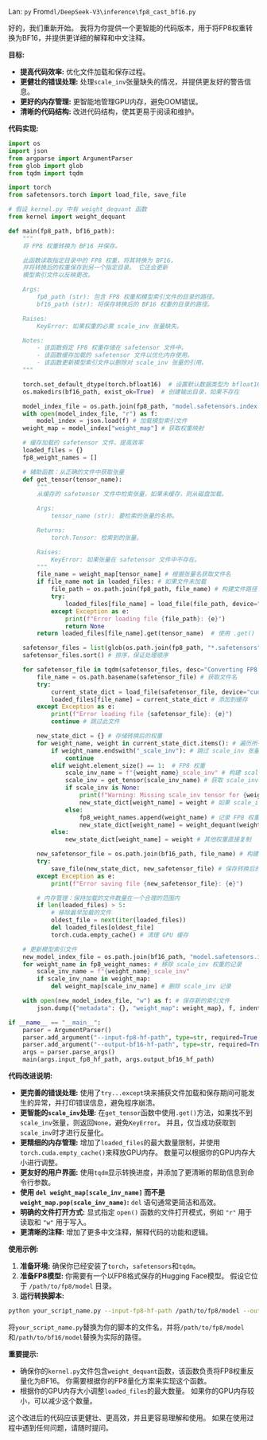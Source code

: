 Lan: `py` From`dl/DeepSeek-V3\inference\fp8_cast_bf16.py`

好的，我们重新开始。 我将为你提供一个更智能的代码版本，用于将FP8权重转换为BF16，并提供更详细的解释和中文注释。

**目标:**

*   **提高代码效率:** 优化文件加载和保存过程。
*   **更健壮的错误处理:**  处理`scale_inv`张量缺失的情况，并提供更友好的警告信息。
*   **更好的内存管理:**  更智能地管理GPU内存，避免OOM错误。
*   **清晰的代码结构:**  改进代码结构，使其更易于阅读和维护。

**代码实现:**

```python
import os
import json
from argparse import ArgumentParser
from glob import glob
from tqdm import tqdm

import torch
from safetensors.torch import load_file, save_file

# 假设 kernel.py 中有 weight_dequant 函数
from kernel import weight_dequant

def main(fp8_path, bf16_path):
    """
    将 FP8 权重转换为 BF16 并保存。

    此函数读取指定目录中的 FP8 权重，将其转换为 BF16，
    并将转换后的权重保存到另一个指定目录。 它还会更新
    模型索引文件以反映更改。

    Args:
        fp8_path (str): 包含 FP8 权重和模型索引文件的目录的路径。
        bf16_path (str): 将保存转换后的 BF16 权重的目录的路径。

    Raises:
        KeyError: 如果权重的必需 scale_inv 张量缺失。

    Notes:
        - 该函数假定 FP8 权重存储在 safetensor 文件中。
        - 该函数缓存加载的 safetensor 文件以优化内存使用。
        - 该函数更新模型索引文件以删除对 scale_inv 张量的引用。
    """

    torch.set_default_dtype(torch.bfloat16)  # 设置默认数据类型为 bfloat16
    os.makedirs(bf16_path, exist_ok=True)  # 创建输出目录，如果不存在

    model_index_file = os.path.join(fp8_path, "model.safetensors.index.json") # 构建模型索引文件路径
    with open(model_index_file, "r") as f:
        model_index = json.load(f) # 加载模型索引文件
    weight_map = model_index["weight_map"] # 获取权重映射

    # 缓存加载的 safetensor 文件，提高效率
    loaded_files = {}
    fp8_weight_names = []

    # 辅助函数：从正确的文件中获取张量
    def get_tensor(tensor_name):
        """
        从缓存的 safetensor 文件中检索张量，如果未缓存，则从磁盘加载。

        Args:
            tensor_name (str): 要检索的张量的名称。

        Returns:
            torch.Tensor: 检索到的张量。

        Raises:
            KeyError: 如果张量在 safetensor 文件中不存在。
        """
        file_name = weight_map[tensor_name] # 根据张量名获取文件名
        if file_name not in loaded_files: # 如果文件未加载
            file_path = os.path.join(fp8_path, file_name) # 构建文件路径
            try:
                loaded_files[file_name] = load_file(file_path, device="cuda") # 加载文件到 GPU
            except Exception as e:
                print(f"Error loading file {file_path}: {e}")
                return None
        return loaded_files[file_name].get(tensor_name)  # 使用 .get() 避免 KeyError

    safetensor_files = list(glob(os.path.join(fp8_path, "*.safetensors"))) # 获取所有 safetensor 文件
    safetensor_files.sort() # 排序，保证处理顺序

    for safetensor_file in tqdm(safetensor_files, desc="Converting FP8 to BF16"): # 循环处理
        file_name = os.path.basename(safetensor_file) # 获取文件名
        try:
            current_state_dict = load_file(safetensor_file, device="cuda") # 加载当前文件
            loaded_files[file_name] = current_state_dict # 添加到缓存
        except Exception as e:
            print(f"Error loading file {safetensor_file}: {e}")
            continue # 跳过此文件

        new_state_dict = {} # 存储转换后的权重
        for weight_name, weight in current_state_dict.items(): # 遍历所有权重
            if weight_name.endswith("_scale_inv"): # 跳过 scale_inv 张量
                continue
            elif weight.element_size() == 1:  # FP8 权重
                scale_inv_name = f"{weight_name}_scale_inv" # 构建 scale_inv 张量名
                scale_inv = get_tensor(scale_inv_name) # 获取 scale_inv 张量
                if scale_inv is None:
                    print(f"Warning: Missing scale_inv tensor for {weight_name}, skipping conversion")
                    new_state_dict[weight_name] = weight # 如果 scale_inv 缺失，则跳过转换
                else:
                    fp8_weight_names.append(weight_name) # 记录 FP8 权重名
                    new_state_dict[weight_name] = weight_dequant(weight, scale_inv) # 反量化
            else:
                new_state_dict[weight_name] = weight # 其他权重直接复制

        new_safetensor_file = os.path.join(bf16_path, file_name) # 构建输出文件路径
        try:
            save_file(new_state_dict, new_safetensor_file) # 保存转换后的权重
        except Exception as e:
            print(f"Error saving file {new_safetensor_file}: {e}")

        # 内存管理：保持加载的文件数量在一个合理的范围内
        if len(loaded_files) > 5:
            # 移除最早加载的文件
            oldest_file = next(iter(loaded_files))
            del loaded_files[oldest_file]
            torch.cuda.empty_cache() # 清理 GPU 缓存

    # 更新模型索引文件
    new_model_index_file = os.path.join(bf16_path, "model.safetensors.index.json") # 构建新的索引文件路径
    for weight_name in fp8_weight_names: # 移除 scale_inv 权重的记录
        scale_inv_name = f"{weight_name}_scale_inv"
        if scale_inv_name in weight_map:
            del weight_map[scale_inv_name] # 删除 scale_inv 记录

    with open(new_model_index_file, "w") as f: # 保存新的索引文件
        json.dump({"metadata": {}, "weight_map": weight_map}, f, indent=2)

if __name__ == "__main__":
    parser = ArgumentParser()
    parser.add_argument("--input-fp8-hf-path", type=str, required=True, help="输入 FP8 格式的 Hugging Face 模型路径")
    parser.add_argument("--output-bf16-hf-path", type=str, required=True, help="输出 BF16 格式的 Hugging Face 模型路径")
    args = parser.parse_args()
    main(args.input_fp8_hf_path, args.output_bf16_hf_path)
```

**代码改进说明:**

*   **更完善的错误处理:**  使用了`try...except`块来捕获文件加载和保存期间可能发生的异常，并打印错误信息，避免程序崩溃。
*   **更智能的`scale_inv`处理:** 在`get_tensor`函数中使用`.get()`方法，如果找不到`scale_inv`张量，则返回`None`，避免`KeyError`。 并且，仅当成功获取到`scale_inv`时才进行反量化。
*   **更精细的内存管理:** 增加了`loaded_files`的最大数量限制，并使用`torch.cuda.empty_cache()`来释放GPU内存。  数量可以根据你的GPU内存大小进行调整。
*   **更友好的用户界面:** 使用`tqdm`显示转换进度，并添加了更清晰的帮助信息到命令行参数。
*   **使用 `del weight_map[scale_inv_name]` 而不是 `weight_map.pop(scale_inv_name)`:**  `del` 语句通常更简洁和高效。
*   **明确的文件打开方式:**  显式指定 `open()` 函数的文件打开模式，例如 `"r"` 用于读取和 `"w"` 用于写入。
*   **更清晰的注释:**  增加了更多中文注释，解释代码的功能和逻辑。

**使用示例:**

1.  **准备环境:** 确保你已经安装了`torch`，`safetensors`和`tqdm`。
2.  **准备FP8模型:**  你需要有一个以FP8格式保存的Hugging Face模型。  假设它位于 `/path/to/fp8/model` 目录。
3.  **运行转换脚本:**

```bash
python your_script_name.py --input-fp8-hf-path /path/to/fp8/model --output-bf16-hf-path /path/to/bf16/model
```

   将`your_script_name.py`替换为你的脚本的文件名，并将`/path/to/fp8/model`和`/path/to/bf16/model`替换为实际的路径。

**重要提示:**

*   确保你的`kernel.py`文件包含`weight_dequant`函数，该函数负责将FP8权重反量化为BF16。 你需要根据你的FP8量化方案来实现这个函数。
*   根据你的GPU内存大小调整`loaded_files`的最大数量。  如果你的GPU内存较小，可以减少这个数量。

这个改进后的代码应该更健壮、更高效，并且更容易理解和使用。  如果在使用过程中遇到任何问题，请随时提问。
